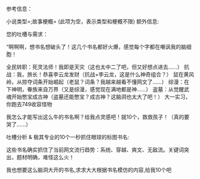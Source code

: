 参考信息：

小说类型=;故事梗概= (此项为空，表示类型和梗概不限)
额外信息: 

您的吐槽与需求：

“啊啊啊，想书名想破头了！这几个书名都好火爆，感觉每个字都在嘲讽我的脑细胞！

全民转职：死灵法师！我即是天灾（这也太中二了吧，但又好想点进去……）
抗战：我，旅长！恭喜李云龙发财（抗战+李云龙，这是什么神奇组合？）
鼠在黄风岭，从掠夺词条开始崛起（老鼠？词条？我越来越看不懂网文了……）
综漫：在下神明，眷族来自万界（又是综漫，感觉现在满地都是神……）
盗墓：从觉醒武魂开始憋宝成古神（盗墓还能憋宝？成古神？这脑洞也太大了吧！）
大一实习，你跑去749收容怪物

我怎么才能写出这么牛的书名啊？给我点灵感吧！就10个，救救孩子！（真的要哭了……）

吐槽分析 & 极其专业的10个一秒抓住眼球的标图书名:

这些书名确实抓住了当前网文流行趋势：系统、穿越、爽文、无敌流。关键词突出，题材明确，难怪这么火！

我也想要这么脑洞大开的书名,求求大大根据书名模仿的内容,给我10个吧